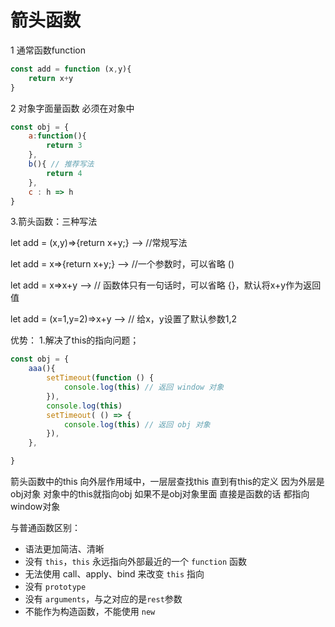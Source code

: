 # 箭头函数

1 通常函数function
```js
const add = function (x,y){
    return x+y
}
```

2 对象字面量函数 必须在对象中
```js
const obj = {
    a:function(){
        return 3
    },
    b(){ // 推荐写法
        return 4
    },
    c : h => h
}
```
3.箭头函数：三种写法

let add = (x,y)=>{return x+y;} —> //常规写法

let add = x=>{return x+y;} —> //一个参数时，可以省略 ()

let add = x=>x+y —> // 函数体只有一句话时，可以省略 {}，默认将x+y作为返回值

let add = (x=1,y=2)=>x+y —> // 给x，y设置了默认参数1,2

优势： 
1.解决了this的指向问题；
```js
const obj = {
    aaa(){
        setTimeout(function () {
            console.log(this) // 返回 window 对象
        }),
        console.log(this)
        setTimeout( () => {
            console.log(this) // 返回 obj 对象
        }),
    },

}
```
箭头函数中的this 向外层作用域中，一层层查找this 直到有this的定义
因为外层是obj对象 对象中的this就指向obj  如果不是obj对象里面 直接是函数的话 都指向window对象

与普通函数区别：

- 语法更加简洁、清晰
- 没有 `this`，`this` 永远指向外部最近的一个 `function` 函数
- 无法使用 call、apply、bind 来改变 `this` 指向
- 没有 `prototype`
- 没有 `arguments`，与之对应的是`rest`参数
- 不能作为构造函数，不能使用 `new`